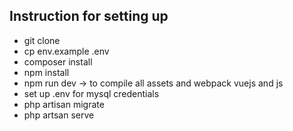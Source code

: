 ## Instruction for setting up



- git clone 
- cp env.example .env
- composer install
- npm install
- npm run dev -> to compile all assets and webpack vuejs and js
- set up .env for mysql credentials
- php artisan migrate
- php artsan serve